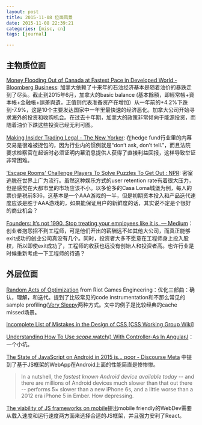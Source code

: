 ```yaml
---
layout: post
title: 2015-11-08 位面风景
date: 2015-11-08 22:39:21
categories: [misc, cn]
tags: [journal]

---
```


## 主物质位面

[Money Flooding Out of Canada at Fastest Pace in Developed World - Bloomberg Business](http://www.bloomberg.com/news/articles/2015-11-02/money-flooding-out-of-canada-at-fastest-pace-in-developed-world): 加拿大依赖了十来年的石油经济基本是随着油价的暴跌走到了尽头。截止到2015年6月，加拿大的basic balance (基本餘額，即經常帳+資本帳+金融帳+誤差與遺，正值则代表准备资产在增加）从一年前的+4.2%下跌到-7.9%，这是10个主要发达国家中一年里最快速的经济恶化。加拿大公司开始寻求海外的投资和收购机会。在过去十年期，加拿大的政策非常倾向于能源投资，而随着油价下跌这些投资已经无利可图。

[Making Insider Trading Legal - The New Yorker](http://www.newyorker.com/business/currency/making-insider-trading-legal): 在hedge fund行业里的内幕交易是很难被捉包的，因为行业内的惯例就是“don’t ask, don’t tell.”，而且法院要求检察官在起诉时必须证明内幕消息提供人获得了直接利益回报，这样导致举证非常困难。

['Escape Rooms' Challenge Players To Solve Puzzles To Get Out : NPR](http://www.npr.org/2015/10/20/450239655/escape-rooms-challenge-players-to-solve-puzzles-to-get-out): 密室逃脱在世界上广为流行。虽然这种娱乐方式的user retention rate有着很大压力，但是感觉在大都市里的市场应该不小。以多伦多的Casa Loma城堡为例，每人的票价是税前$36，这基本是一个AAA游戏的一半，但是初期资本投入和产品迭代速度应该是胜于AAA游戏的，如果能保证用户的新鲜度的话，其实说不定是个很好的商业机会？

[Founders: It’s not 1990. Stop treating your employees like it is. — Medium](https://medium.com/@tikhon/founders-it-s-not-1990-stop-treating-your-employees-like-it-is-523f48fe90cb#.c6u481pwn)：创业者抱怨招不到工程师，可是他们开出的薪酬远不如其他大公司，而真正能够exit成功的创业公司真没有几个。同时，投资者大多不愿意在工程师身上投入股权，所以即使exit成功了，工程师的收获也远没有创始人和投资者高。也许行业是时候重新考虑一下工程师的待遇？

## 外层位面

[Random Acts of Optimization](http://engineering.riotgames.com/news/random-acts-optimization) from Riot Games Engineering：优化三部曲：确认，理解，和迭代。提到了比较常见的code instrumentation和不那么常见的sample profiling([Very Sleepy](http://www.codersnotes.com/sleepy)两种方式。文中的例子是比较经典的cache missed场景。

[Incomplete List of Mistakes in the Design of CSS [CSS Working Group Wiki]](https://wiki.csswg.org/ideas/mistakes)

[Understanding How To Use $scope.$watch() With Controller-As In AngularJ](http://www.bennadel.com/blog/2852-understanding-how-to-use-scope-watch-with-controller-as-in-angularjs.htm)：一个小坑。

[The State of JavaScript on Android in 2015 is... poor - Discourse Meta](https://meta.discourse.org/t/the-state-of-javascript-on-android-in-2015-is-poor/33889) 中提到了基于JS框架的WebApp在Android上面的性能简直是惨惨惨。

> In a nutshell, the *fastest known Android device available today* -- and there are millions of Android devices much slower than that out there -- performs 5× slower than a new iPhone 6s, and a little worse than a 2012 era iPhone 5 in Ember. How depressing.

[The viability of JS frameworks on mobile](http://bit.ly/1MGaKZo)提出mobile friendly的WebDev需要从载入速度和运行速度两方面来选择合适的JS框架，并且强力安利了React。
